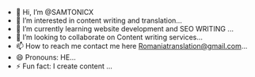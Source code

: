 - 👋 Hi, I’m @SAMTONICX
- 👀 I’m interested in content writing and translation...
- 🌱 I’m currently learning website development and SEO WRITING ...
- 💞️ I’m looking to collaborate on Content writing services...
- 📫 How to reach me contact me here Romaniatranslation@gmail.com...
- 😄 Pronouns: HE...
- ⚡ Fun fact: I create content ...

<!---
SAMTONICX/SAMTONICX is a ✨ special ✨ repository because its `README.md` (this file) appears on your GitHub profile.
You can click the Preview link to take a look at your changes.
--->
